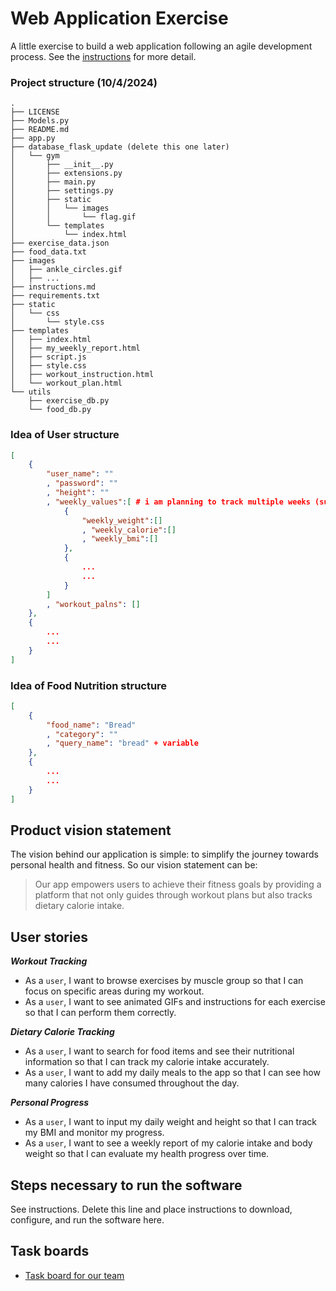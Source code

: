 # Web Application Exercise

A little exercise to build a web application following an agile development process. See the [instructions](instructions.md) for more detail.

### Project structure (10/4/2024)

```text
.
├── LICENSE
├── Models.py
├── README.md
├── app.py
├── database_flask_update (delete this one later)
│   └── gym
│       ├── __init__.py
│       ├── extensions.py
│       ├── main.py
│       ├── settings.py
│       ├── static
│       │   └── images
│       │       └── flag.gif
│       └── templates
│           └── index.html
├── exercise_data.json
├── food_data.txt
├── images
│   ├── ankle_circles.gif
│   ├── ...
├── instructions.md
├── requirements.txt
├── static
│   └── css
│       └── style.css
├── templates
│   ├── index.html
│   ├── my_weekly_report.html
│   ├── script.js
│   ├── style.css
│   ├── workout_instruction.html
│   └── workout_plan.html
└── utils
    ├── exercise_db.py
    └── food_db.py
```

### Idea of User structure
```json
[
    {
        "user_name": ""
        , "password": ""
        , "height": ""
        , "weekly_values":[ # i am planning to track multiple weeks (such as previous 2 weeks), and let user decide whether to delete it
            {
                "weekly_weight":[]
                , "weekly_calorie":[]
                , "weekly_bmi":[]
            },
            {
                ...
                ...
            }
        ]
        , "workout_palns": []
    },
    {
        ...
        ...
    }
]
```
### Idea of Food Nutrition structure
```json
[
    {
        "food_name": "Bread"
        , "category": ""
        , "query_name": "bread" + variable
    },
    {
        ...
        ...
    }
]
```

## Product vision statement

The vision behind our application is simple: to simplify the journey towards personal health and fitness. So our vision statement can be:

> Our app empowers users to achieve their fitness goals by providing a platform that not only guides through workout plans but also tracks dietary calorie intake.

## User stories

___Workout Tracking___

- As a `user`, I want to browse exercises by muscle group so that I can focus on specific areas during my workout.
- As a `user`, I want to see animated GIFs and instructions for each exercise so that I can perform them correctly.

___Dietary Calorie Tracking___

- As a `user`, I want to search for food items and see their nutritional information so that I can track my calorie intake accurately.
- As a `user`, I want to add my daily meals to the app so that I can see how many calories I have consumed throughout the day.

___Personal Progress___

- As a `user`, I want to input my daily weight and height so that I can track my BMI and monitor my progress.
- As a `user`, I want to see a weekly report of my calorie intake and body weight so that I can evaluate my health progress over time.

## Steps necessary to run the software

See instructions. Delete this line and place instructions to download, configure, and run the software here.

## Task boards

- [Task board for our team](https://github.com/orgs/software-students-fall2024/projects/6)
